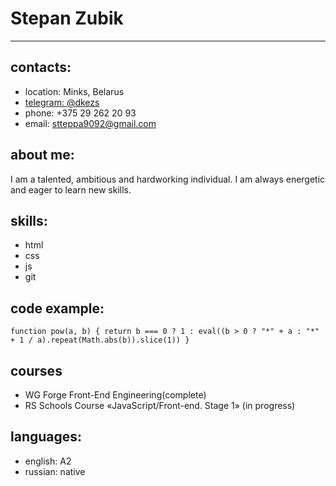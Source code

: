 # Stepan Zubik
***

## contacts:
- location: Minks, Belarus
- [telegram: @dkezs](https://t.me/dkezs)
- phone: +375 29 262 20 93
- email: stteppa9092@gmail.com

## about me:
I am a talented, ambitious and hardworking individual.
I am always energetic and eager to learn new skills.

## skills:
- html
- css
- js
- git

## code example:
`function pow(a, b) {
   return b === 0 ? 1 : eval((b > 0 ? "*" + a : "*" + 1 / a).repeat(Math.abs(b)).slice(1))
}`

## courses
* WG Forge Front-End Engineering(complete)
* RS Schools Course «JavaScript/Front-end. Stage 1» (in progress)

## languages: 
- english: A2
- russian: native